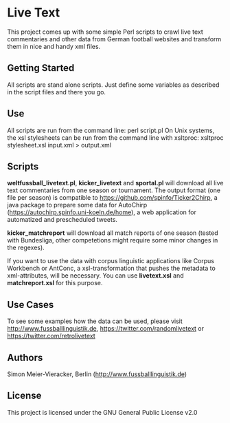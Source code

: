 # Live Text

This project comes up with some simple Perl scripts to crawl live text commentaries and other data from German football websites and transform them in nice and handy xml files.

## Getting Started

All scripts are stand alone scripts. Just define some variables as described in the script files and there you go.

## Use

All scripts are run from the command line: perl script.pl
On Unix systems, the xsl stylesheets can be run from the command line with xsltproc: xsltproc stylesheet.xsl input.xml > output.xml

## Scripts

**weltfussball_livetext.pl**, **kicker_livetext** and **sportal.pl** will download all live text commentaries from one season or tournament.
The output format (one file per season) is compatible to https://github.com/spinfo/Ticker2Chirp, a java package to prepare some data for AutoChirp (https://autochirp.spinfo.uni-koeln.de/home), a web application for automatized and prescheduled tweets.

**kicker_matchreport** will download all match reports of one season (tested with Bundesliga, other competetions might require some minor changes in the regexes).

If you want to use the data with corpus linguistic applications like Corpus Workbench or AntConc, a xsl-transformation that pushes the metadata to xml-attributes, will be necessary. You can use **livetext.xsl** and **matchreport.xsl** for this purpose. 

## Use Cases

To see some examples how the data can be used, please visit http://www.fussballlinguistik.de, https://twitter.com/randomlivetext or https://twitter.com/retrolivetext

## Authors

Simon Meier-Vieracker, Berlin (http://www.fussballlinguistik.de)

## License

This project is licensed under the GNU General Public License v2.0
